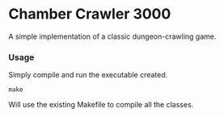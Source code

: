 # Chamber Crawler 3000
A simple implementation of a classic dungeon-crawling game.

### Usage
Simply compile and run the executable created.
```
make
```
Will use the existing Makefile to compile all the classes.

